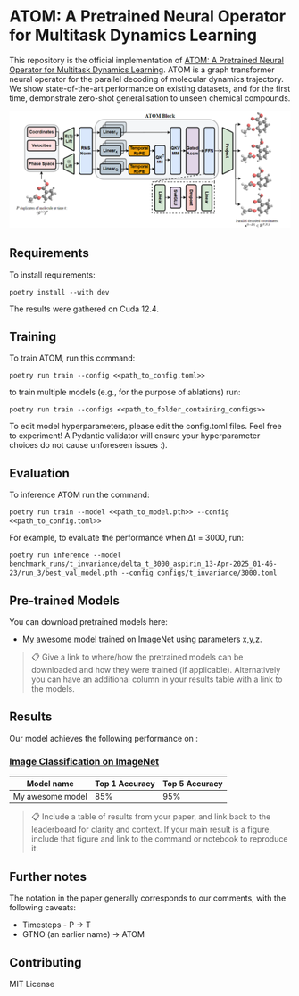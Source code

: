 # ATOM: A Pretrained Neural Operator for Multitask Dynamics Learning

This repository is the official implementation of [ATOM: A Pretrained Neural Operator for Multitask Dynamics Learning](https://arxiv.org/abs/2030.12345). ATOM is a graph transformer neural operator for the parallel decoding of molecular dynamics trajectory. We show state-of-the-art performance on existing datasets, and for the first time, demonstrate zero-shot generalisation to unseen chemical compounds.

![ATOM Diagram](Z_paper_content/ATOM%20Architecture.png)

## Requirements

To install requirements:

```setup
poetry install --with dev
```

The results were gathered on Cuda 12.4.

## Training

To train ATOM, run this command:

```train
poetry run train --config <<path_to_config.toml>>
```

to train multiple models (e.g., for the purpose of ablations) run:

```train
poetry run train --configs <<path_to_folder_containing_configs>>
```

To edit model hyperparameters, please edit the config.toml files. Feel free to experiment! A Pydantic validator will ensure your hyperparameter choices do not cause unforeseen issues :).

## Evaluation

To inference ATOM run the command:
```train
poetry run train --model <<path_to_model.pth>> --config <<path_to_config.toml>>
```

For example, to evaluate the performance when Δt = 3000, run:

```eval
poetry run inference --model benchmark_runs/t_invariance/delta_t_3000_aspirin_13-Apr-2025_01-46-23/run_3/best_val_model.pth --config configs/t_invariance/3000.toml
```

## Pre-trained Models

You can download pretrained models here:

- [My awesome model](https://drive.google.com/mymodel.pth) trained on ImageNet using parameters x,y,z. 

>📋  Give a link to where/how the pretrained models can be downloaded and how they were trained (if applicable).  Alternatively you can have an additional column in your results table with a link to the models.

## Results

Our model achieves the following performance on :

### [Image Classification on ImageNet](https://paperswithcode.com/sota/image-classification-on-imagenet)

| Model name         | Top 1 Accuracy  | Top 5 Accuracy |
| ------------------ |---------------- | -------------- |
| My awesome model   |     85%         |      95%       |

>📋  Include a table of results from your paper, and link back to the leaderboard for clarity and context. If your main result is a figure, include that figure and link to the command or notebook to reproduce it. 

## Further notes
The notation in the paper generally corresponds to our comments, with the following caveats:
* Timesteps - P -> T
* GTNO (an earlier name) -> ATOM

## Contributing

MIT License

